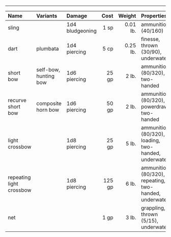 ___
| Name | Variants | Damage | Cost | Weight | Properties |
|:-|:-|:-|-:|-:|:-|
| sling | | 1d4 bludgeoning | 1 sp | 0.01 lb. | ammunition (40/160) |
| dart | plumbata | 1d4 piercing | 5 cp | 0.25 lb. | finesse, thrown (30/90), underwater |
| short bow | self-bow, hunting bow | 1d6 piercing | 25 gp | 2 lb. | ammunition (80/320), two-handed |
| recurve short bow | composite horn bow | 1d6 piercing | 50 gp | 2 lb. | ammunition (80/320), powerdraw, two-handed |
| light crossbow | | 1d8 piercing | 25 gp | 5 lb. | ammunition (80/320), loading, two-handed, underwater |
| repeating light crossbow | | 1d8 piercing | 125 gp | 6 lb. | ammunition (80/320), repeating, two-handed, underwater |
| net | | | 1 gp | 3 lb. | grappling, thrown (5/15), underwater |
